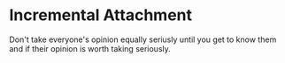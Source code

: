 # Incremental Attachment

Don't take everyone's opinion equally seriusly until you get to know them and if their opinion is worth taking seriously.

